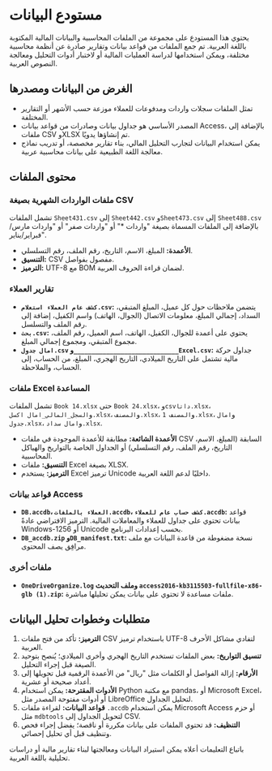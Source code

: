 # مستودع البيانات

يحتوي هذا المستودع على مجموعة من الملفات المحاسبية والبيانات المالية المكتوبة باللغة العربية. تم جمع الملفات من قواعد بيانات وتقارير صادرة عن أنظمة محاسبية مختلفة، ويمكن استخدامها لدراسة العمليات المالية أو لاختبار أدوات التحليل ومعالجة النصوص العربية.

## الغرض من البيانات ومصدرها
- تمثل الملفات سجلات واردات ومدفوعات للعملاء موزعة حسب الأشهر أو التقارير المختلفة.
- المصدر الأساسي هو جداول بيانات وصادرات من قواعد بيانات Access، بالإضافة إلى ملفات CSV وXLSX تم إنشاؤها يدويًا.
- يمكن استخدام البيانات لتجارب التحليل المالي، بناء تقارير مخصصة، أو تدريب نماذج معالجة اللغة الطبيعية على بيانات محاسبية عربية.

## محتوى الملفات

### ملفات الواردات الشهرية بصيغة CSV
تشمل الملفات `Sheet431.csv` إلى `Sheet442.csv` و`Sheet473.csv` إلى `Sheet488.csv` بالإضافة إلى الملفات المسماة بصيغة "واردات *" أو "واردات صفر" أو "واردات مارس/فبراير/يناير".
- **الأعمدة:** المبلغ، الاسم، التاريخ، رقم الملف، رقم التسلسلي.
- **التنسيق:** CSV مفصول بفواصل.
- **الترميز:** UTF-8 مع BOM لضمان قراءة الحروف العربية.

### تقارير العملاء
- **`كشف عام العملاء استعلام.csv`:** يتضمن ملاحظات حول كل عميل، المبلغ المتبقي، السداد، إجمالي المبلغ، معلومات الاتصال (الجوال، الهاتف) واسم الكفيل، إضافة إلى رقم الملف والتسلسل.
- **`بحث.csv`:** يحتوي على أعمدة للجوال، الكفيل، الهاتف، اسم العميل، رقم الملف، مجموع المتبقي، ومجموع إجمالي المبلغ.
- **`امال جدول.csv` و`_____________________________Excel.csv`:** جداول حركة مالية تشتمل على التاريخ الميلادي، التاريخ الهجري، المبلغ، من الحساب، إلى الحساب، والملاحظة.

### ملفات Excel المساعدة
تشمل الملفات `Book 14.xlsx` حتى `Book 24.xlsx`، و`csvداتا.xlsx`، و`السجل_المالي_امال اكسل.xlsx`، و`المصنف.xlsx`، و`المصنف 1.xlsx`، و`امال جدول.xlsx`، و`امال سداد.xlsx`.
- **الأعمدة الشائعة:** مطابقة للأعمدة الموجودة في ملفات CSV السابقة (المبلغ، الاسم، التاريخ، رقم الملف، رقم التسلسلي) أو الجداول الخاصة بالتواريخ والهياكل المحاسبية.
- **التنسيق:** ملفات Excel بصيغة XLSX.
- **الترميز:** يستخدم Excel ترميز Unicode داخليًا لدعم اللغة العربية.

### قواعد بيانات Access
- **`DB.accdb`، `العملاء بالملفات.accdb`، `كشف حساب عام للعملاء.accdb`:** قواعد بيانات تحتوي على جداول للعملاء والمعاملات المالية. الترميز الافتراضي عادةً Windows-1256 أو Unicode بحسب إعدادات البرنامج.
- **`DB_accdb.zip` و`DB_manifest.txt`:** نسخة مضغوطة من قاعدة البيانات مع ملف مرافِق يصف المحتوى.

### ملفات أخرى
- **`OneDriveOrganize.log` وملف التحديث `access2016-kb3115503-fullfile-x86-glb (1).zip`:** ملفات مساعدة لا تحتوي على بيانات يمكن تحليلها مباشرة.

## متطلبات وخطوات تحليل البيانات
1. **الترميز:** تأكد من فتح ملفات CSV باستخدام ترميز UTF-8 لتفادي مشاكل الأحرف العربية.
2. **تنسيق التواريخ:** بعض الملفات تستخدم التاريخ الهجري وأخرى الميلادي؛ يُنصح بتوحيد الصيغة قبل إجراء التحليل.
3. **الأرقام:** إزالة الفواصل أو الكلمات مثل "ريال" من الأعمدة الرقمية قبل تحويلها إلى أعداد صحيحة أو عشرية.
4. **الأدوات المقترحة:** يمكن استخدام Python مع مكتبة pandas، أو Microsoft Excel، أو أدوات مفتوحة المصدر مثل LibreOffice لتحليل الجداول.
5. **قواعد البيانات:** لقراءة ملفات `.accdb` يمكن استخدام Microsoft Access أو حزم مثل `mdbtools` لتحويل الجداول إلى CSV.
6. **التنظيف:** قد تحتوي الملفات على بيانات مكررة أو ناقصة؛ يفضل إجراء فحص وتنظيف قبل أي تحليل إحصائي.

باتباع التعليمات أعلاه يمكن استيراد البيانات ومعالجتها لبناء تقارير مالية أو دراسات تحليلية باللغة العربية.

